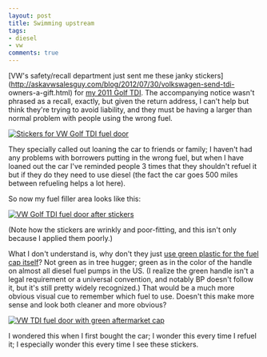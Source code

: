 ```yaml
---
layout: post
title: Swimming upstream
tags:
- diesel
- vw
comments: true
---
```

[VW's safety/recall department just sent me these janky stickers](http://askavwsalesguy.com/blog/2012/07/30/volkswagen-send-tdi- owners-a-gift.html) for
[my 2011 Golf TDI](http://blog.metamatt.com/blog/2012/03/07/diesel/). The accompanying
notice wasn't phrased as a recall, exactly, but given the return address, I
can't help but think they're trying to avoid liability, and they must be
having a larger than normal problem with people using the wrong fuel.

[![Stickers for VW Golf TDI fuel door](http://farm9.staticflickr.com/8303/7825635162_89f9e96767.jpg)](http://www.flickr.com/photos/67861147@N00/7825635162)

They specially called out loaning the car to friends or family; I haven't had
any problems with borrowers putting in the wrong fuel, but when I have loaned
out the car I've reminded people 3 times that they shouldn't refuel it but if
they do they need to use diesel (the fact the car goes 500 miles between
refueling helps a lot here).

So now my fuel filler area looks like this:

[![VW Golf TDI fuel door after stickers](http://farm9.staticflickr.com/8293/7825635632_b1431ac662.jpg)](http://www.flickr.com/photos/67861147@N00/7825635632)

(Note how the stickers are wrinkly and poor-fitting, and this isn't only
because I applied them poorly.)

What I don't understand is, why don't they just [use green plastic for the fuel cap itself](http://forums.tdiclub.com/showthread.php?t=320751)? Not green
as in tree hugger; green as in the color of the handle on almost all diesel
fuel pumps in the US. (I realize the green handle isn't a legal requirement or
a universal convention, and notably BP doesn't follow it, but it's still
pretty widely recognized.) That would be a much more obvious visual cue to
remember which fuel to use. Doesn't this make more sense and look both cleaner
and more obvious?

[![VW TDI fuel door with green aftermarket cap](http://im1.shutterfly.com/media/47a1d831b3127ccefd00a357f97b00000030O08CZtXDdy5ag9vPgo/cC/f=0/ps=50/r=0/rx=720/ry=480/)](http://forums.tdiclub.com/showthread.php?t=320751)

I wondered this when I first bought the car; I wonder this every time I refuel
it; I especially wonder this every time I see these stickers.
